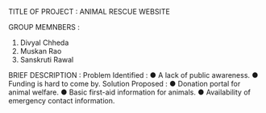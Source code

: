 TITLE OF PROJECT : ANIMAL RESCUE WEBSITE

GROUP MEMNBERS :
1. Divyal Chheda
2. Muskan Rao
3. Sanskruti Rawal

BRIEF DESCRIPTION :
Problem Identified :
  ● A lack of public awareness.
  ● Funding is hard to come by.
Solution Proposed :
  ● Donation portal for animal welfare.
  ● Basic first-aid information for animals.
  ● Availability of emergency contact information.

